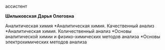 ассистент



**Шилыковская Дарья Олеговна**

Аналитическая химия
	*Аналитическая химия. Качественный анализ
	*Аналитическая химия. Количественный анализ
	*Основы аналитической химии и физико-химических методов анализа
	*Основы электрохимических методов анализа